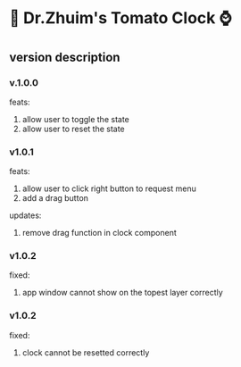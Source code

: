 # :tomato: Dr.Zhuim's Tomato Clock :watch:

## version description

### v.1.0.0

feats:

1. allow user to toggle the state 
2. allow user to reset the state

### v1.0.1

feats:
1. allow user to click right button to request menu
2. add a drag button

updates:

1. remove drag function in clock component


### v1.0.2

fixed:

1. app window cannot show on the topest layer correctly

### v1.0.2

fixed:

1. clock cannot be resetted correctly